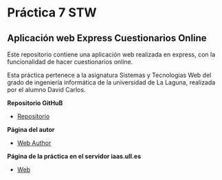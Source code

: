 # Práctica 7 STW

## Aplicación web Express Cuestionarios Online

Este repositorio contiene una aplicación web realizada en express, con la funcionalidad de hacer cuestionarios online.

Esta práctica pertenece a la asignatura Sistemas y Tecnologias Web del grado de ingeniería informática de la universidad de La Laguna, realizada por el alumno David Carlos.

**Repositorio GitHuB**

* [Repositorio](https://github.com/alu0100536652/STW07)

**Página del autor**

* [Web Author](http://alu0100536652.github.io)

**Página de la práctica en el servidor iaas.ull.es**

* [Web](http://10.6.128.90:8080)